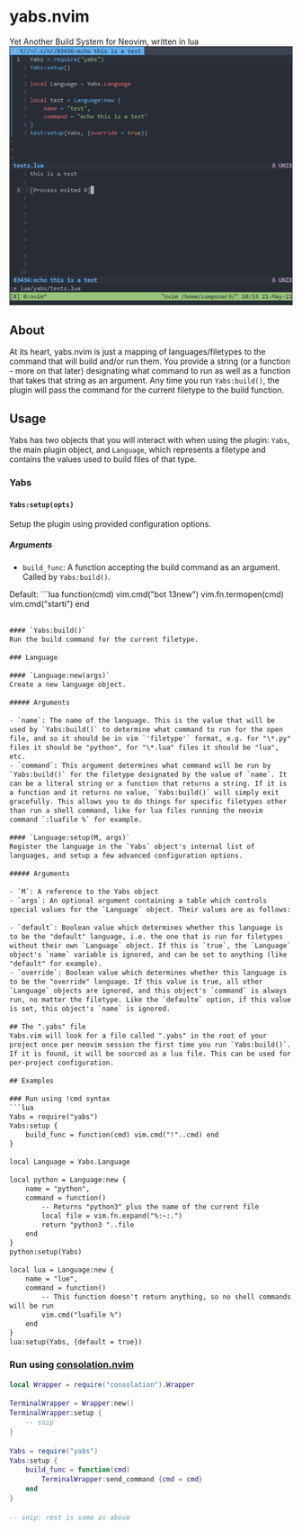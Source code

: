# yabs.nvim

Yet Another Build System for Neovim, written in lua
![screenshot](./screenshot.png)

## About

At its heart, yabs.nvim is just a mapping of languages/filetypes to the command that will build and/or run them. You provide a string (or a function - more on that later) designating what command to run as well as a function that takes that string as an argument. Any time you run `Yabs:build()`, the plugin will pass the command for the current filetype to the build function.

## Usage
Yabs has two objects that you will interact with when using the plugin: `Yabs`, the main plugin object, and `Language`, which represents a filetype and contains the values used to build files of that type.

### Yabs

#### `Yabs:setup(opts)`
Setup the plugin using provided configuration options.

##### Arguments

- `build_func`: A function accepting the build command as an argument. Called by `Yabs:build()`.
<!-- Default: `function(cmd) vim.cmd("!"..cmd) end` -->
Default: ```lua
function(cmd)
    vim.cmd("bot 13new")
    vim.fn.termopen(cmd)
    vim.cmd("starti")
end
```

#### `Yabs:build()`
Run the build command for the current filetype.

### Language

#### `Language:new(args)`
Create a new language object.

##### Arguments

- `name`: The name of the language. This is the value that will be used by `Yabs:build()` to determine what command to run for the open file, and so it should be in vim `'filetype'` format, e.g. for "\*.py" files it should be "python", for "\*.lua" files it should be "lua", etc.
- `command`: This argument determines what command will be run by `Yabs:build()` for the filetype designated by the value of `name`. It can be a literal string or a function that returns a string. If it is a function and it returns no value, `Yabs:build()` will simply exit gracefully. This allows you to do things for specific filetypes other than run a shell command, like for lua files running the neovim command `:luafile %` for example.

#### `Language:setup(M, args)`
Register the language in the `Yabs` object's internal list of languages, and setup a few advanced configuration options.

##### Arguments

- `M`: A reference to the Yabs object
- `args`: An optional argument containing a table which controls special values for the `Language` object. Their values are as follows:

- `default`: Boolean value which determines whether this language is to be the "default" language, i.e. the one that is run for filetypes without their own `Language` object. If this is `true`, the `Language` object's `name` variable is ignored, and can be set to anything (like "default" for example).
- `override`: Boolean value which determines whether this language is to be the "override" language. If this value is true, all other `Language` objects are ignored, and this object's `command` is always run, no matter the filetype. Like the `defaulte` option, if this value is set, this object's `name` is ignored.

## The ".yabs" file
Yabs.vim will look for a file called ".yabs" in the root of your project once per neovim session the first time you run `Yabs:build()`. If it is found, it will be sourced as a lua file. This can be used for per-project configuration.

## Examples

### Run using !cmd syntax
```lua
Yabs = require("yabs")
Yabs:setup {
    build_func = function(cmd) vim.cmd("!"..cmd) end
}

local Language = Yabs.Language

local python = Language:new {
    name = "python",
    command = function()
        -- Returns "python3" plus the name of the current file
        local file = vim.fn.expand("%:~:.")
        return "python3 "..file
    end
}
python:setup(Yabs)

local lua = Language:new {
    name = "lue",
    command = function()
        -- This function doesn't return anything, so no shell commands will be run
        vim.cmd("luafile %")
    end
}
lua:setup(Yabs, {default = true})
```

### Run using [consolation.nvim](https://github.com/pianocomposer321/consolation.nvim)
```lua
local Wrapper = require("consolation").Wrapper

TerminalWrapper = Wrapper:new()
TerminalWrapper:setup {
    -- snip
}

Yabs = require("yabs")
Yabs:setup {
    build_func = function(cmd)
        TerminalWrapper:send_command {cmd = cmd}
    end
}

-- snip: rest is same as above
```
